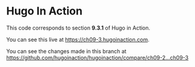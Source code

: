 Hugo In Action
===============

This code corresponds to section **9.3.1** of Hugo in Action.

You can see this live at https://ch09-3.hugoinaction.com.

You can see the changes made in this branch at https://github.com/hugoinaction/hugoinaction/compare/ch09-2...ch09-3

